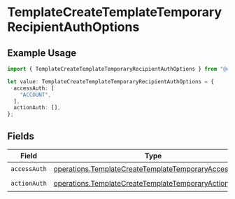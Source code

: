 # TemplateCreateTemplateTemporaryRecipientAuthOptions

## Example Usage

```typescript
import { TemplateCreateTemplateTemporaryRecipientAuthOptions } from "@documenso/sdk-typescript/models/operations";

let value: TemplateCreateTemplateTemporaryRecipientAuthOptions = {
  accessAuth: [
    "ACCOUNT",
  ],
  actionAuth: [],
};
```

## Fields

| Field                                                                                                                          | Type                                                                                                                           | Required                                                                                                                       | Description                                                                                                                    |
| ------------------------------------------------------------------------------------------------------------------------------ | ------------------------------------------------------------------------------------------------------------------------------ | ------------------------------------------------------------------------------------------------------------------------------ | ------------------------------------------------------------------------------------------------------------------------------ |
| `accessAuth`                                                                                                                   | [operations.TemplateCreateTemplateTemporaryAccessAuth](../../models/operations/templatecreatetemplatetemporaryaccessauth.md)[] | :heavy_check_mark:                                                                                                             | N/A                                                                                                                            |
| `actionAuth`                                                                                                                   | [operations.TemplateCreateTemplateTemporaryActionAuth](../../models/operations/templatecreatetemplatetemporaryactionauth.md)[] | :heavy_check_mark:                                                                                                             | N/A                                                                                                                            |